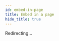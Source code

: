 ```yaml
---
id: embed-in-page
title: Embed in a page
hide_title: true
---
```


Redirecting...

<script>
window.location.href = "/docs/emailpassword/common-customizations/embed-sign-in-up-form";
</script>

